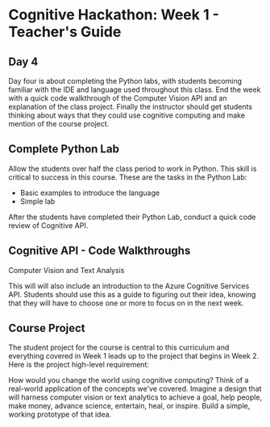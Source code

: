 # Cognitive Hackathon: Week 1 - Teacher's Guide
## Day 4

Day four is about completing the Python labs, with students becoming familiar with the IDE and language used throughout this class. End the week with a quick code walkthrough of the Computer Vision API and an explanation of the class project. Finally the instructor should get students thinking about ways that they could use cognitive computing and make mention of the course project.


## Complete Python Lab

Allow the students over half the class period to work in Python. This skill is critical to success in this course. These are the tasks in the Python Lab:

* Basic examples to introduce the language
* Simple lab

After the students have completed their Python Lab, conduct a quick code review of Cognitive API.

## Cognitive API - Code Walkthroughs

Computer Vision and Text Analysis

This will will also include an introduction to the Azure Cognitive Services API. Students should use this as a guide to figuring out their idea, knowing that they will have to choose one or more to focus on in the next week.


## Course Project

The student project for the course is central to this curriculum and everything covered in Week 1 leads up to the project that begins in Week 2.  Here is the project high-level requirement: 

How would you change the world using cognitive computing? Think of a real-world application of the concepts we've covered. Imagine a design that will harness computer vision or text analytics to achieve a goal, help people, make money, advance science, entertain, heal, or inspire. Build a simple, working prototype of that idea.
